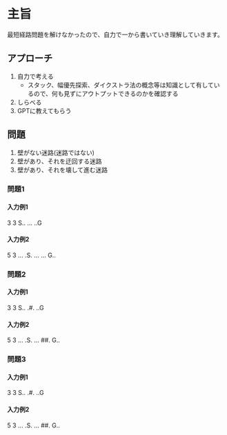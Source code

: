 # 主旨
最短経路問題を解けなかったので、自力で一から書いていき理解していきます。


## アプローチ
1. 自力で考える
    - スタック、幅優先探索、ダイクストラ法の概念等は知識として有しているので、何も見ずにアウトプットできるのかを確認する
2. しらべる
3. GPTに教えてもらう


## 問題
1. 壁がない迷路(迷路ではない)
2. 壁があり、それを迂回する迷路
3. 壁があり、それを壊して進む迷路

### 問題1

#### 入力例1

3 3
S..
...
..G


#### 入力例2

5 3
...
.S.
...
...
G..


### 問題2

#### 入力例1

3 3
S..
.#.
..G


#### 入力例2

5 3
...
.S.
...
##.
G..



### 問題3

#### 入力例1

3 3
S..
.#.
..G


#### 入力例2

5 3
...
.S.
...
##.
G..